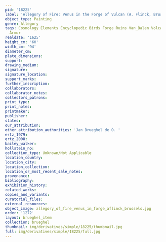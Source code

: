 ```yaml
---
pid: '18225'
label: 'Allegory of Fire: Venus in the Forge of Vulcan (A. Flinck, Brussels)'
object_type: Painting
genre: Allegory
tags: Cosmology Elements Encyclopedic Birds Forge Ruins Van_Balen Volcano Nude Landscape
  Armor
realdate: '1625'
height_cm: '60'
width_cm: '94'
diameter_cm: 
plate_dimensions: 
support: 
drawing_medium: 
signature: 
signature_location: 
support_marks: 
further_inscription: 
collaborators: 
collaborator_notes: 
collectors_patrons: 
print_type: 
print_notes: 
printmaker: 
publisher: 
states: 
our_attribution: 
other_attribution_authorities: 'Jan Brueghel de O. '
ertz_1979: 
ertz_2008: 
bailey_walker: 
hollstein_no: 
collection_type: Unknown/Not Applicable
location_country: 
location_city: 
location_collection: 
location_or_most_recent_sale_notes: 
provenance: 
bibliography: 
exhibition_history: 
related_works: 
copies_and_variants: 
curatorial_files: 
external_resources: 
object_image: allegory_of_fire_venus_in_forge_aflinck_brussels.jpg
order: '1272'
layout: brueghel_item
collection: brueghel
thumbnail: img/derivatives/simple/18225/thumbnail.jpg
full: img/derivatives/simple/18225/full.jpg
---
```

